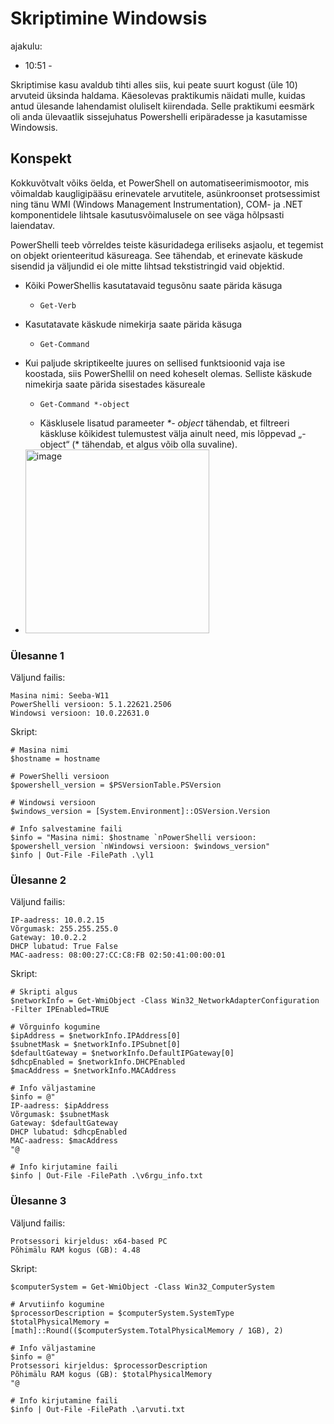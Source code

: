 # Skriptimine Windowsis
ajakulu:
*  10:51 -

 Skriptimise kasu avaldub tihti alles siis, kui peate suurt kogust (üle 10) arvuteid üksinda haldama. Käesolevas praktikumis näidati mulle, kuidas antud ülesande lahendamist oluliselt kiirendada. 
 Selle praktikumi eesmärk oli anda ülevaatlik sissejuhatus Powershelli eripäradesse ja kasutamisse Windowsis.

## Konspekt
Kokkuvõtvalt võiks öelda, et PowerShell on automatiseerimismootor, mis võimaldab kaugligipääsu
erinevatele arvutitele, asünkroonset protsessimist ning tänu WMI (Windows Management
Instrumentation), COM- ja .NET komponentidele lihtsale kasutusvõimalusele on see väga hõlpsasti
laiendatav.

PowerShelli teeb võrreldes teiste käsuridadega eriliseks asjaolu, et tegemist on objekt orienteeritud
käsureaga. See tähendab, et erinevate käskude sisendid ja väljundid ei ole mitte lihtsad tekstistringid
vaid objektid. 

*  Kõiki PowerShellis kasutatavaid tegusõnu saate pärida käsuga
    *     Get-Verb
*  Kasutatavate käskude nimekirja saate pärida käsuga
    *     Get-Command
*  Kui paljude skriptikeelte juures on sellised funktsioonid vaja ise koostada, siis PowerShellil on need koheselt olemas. Selliste käskude nimekirja saate pärida sisestades käsureale
    *     Get-Command *-object
    * Käsklusele lisatud parameeter _\*- object_ tähendab, et filtreeri käskluse kõikidest tulemustest välja ainult need, mis lõppevad „-object“ (\* tähendab, et algus võib olla suvaline).
*  <img width="294" alt="image" src="https://github.com/riikaseeba/opsys2023/assets/144622934/018a7a6b-0b7b-4c45-875e-51778e70872f">


### Ülesanne 1
Väljund failis:

    Masina nimi: Seeba-W11 
    PowerShelli versioon: 5.1.22621.2506 
    Windowsi versioon: 10.0.22631.0

Skript:

    # Masina nimi
    $hostname = hostname
    
    # PowerShelli versioon
    $powershell_version = $PSVersionTable.PSVersion
    
    # Windowsi versioon
    $windows_version = [System.Environment]::OSVersion.Version
    
    # Info salvestamine faili
    $info = "Masina nimi: $hostname `nPowerShelli versioon: $powershell_version `nWindowsi versioon: $windows_version"
    $info | Out-File -FilePath .\yl1

### Ülesanne 2
Väljund failis:

    IP-aadress: 10.0.2.15
    Võrgumask: 255.255.255.0
    Gateway: 10.0.2.2
    DHCP lubatud: True False
    MAC-aadress: 08:00:27:CC:C8:FB 02:50:41:00:00:01

Skript:

    # Skripti algus
    $networkInfo = Get-WmiObject -Class Win32_NetworkAdapterConfiguration -Filter IPEnabled=TRUE
    
    # Võrguinfo kogumine
    $ipAddress = $networkInfo.IPAddress[0]
    $subnetMask = $networkInfo.IPSubnet[0]
    $defaultGateway = $networkInfo.DefaultIPGateway[0]
    $dhcpEnabled = $networkInfo.DHCPEnabled
    $macAddress = $networkInfo.MACAddress
    
    # Info väljastamine
    $info = @"
    IP-aadress: $ipAddress
    Võrgumask: $subnetMask
    Gateway: $defaultGateway
    DHCP lubatud: $dhcpEnabled
    MAC-aadress: $macAddress
    "@
    
    # Info kirjutamine faili
    $info | Out-File -FilePath .\v6rgu_info.txt

### Ülesanne 3
Väljund failis:

    Protsessori kirjeldus: x64-based PC
    Põhimälu RAM kogus (GB): 4.48

Skript:

    $computerSystem = Get-WmiObject -Class Win32_ComputerSystem
    
    # Arvutiinfo kogumine
    $processorDescription = $computerSystem.SystemType
    $totalPhysicalMemory = [math]::Round(($computerSystem.TotalPhysicalMemory / 1GB), 2)
    
    # Info väljastamine
    $info = @"
    Protsessori kirjeldus: $processorDescription
    Põhimälu RAM kogus (GB): $totalPhysicalMemory
    "@
    
    # Info kirjutamine faili
    $info | Out-File -FilePath .\arvuti.txt

